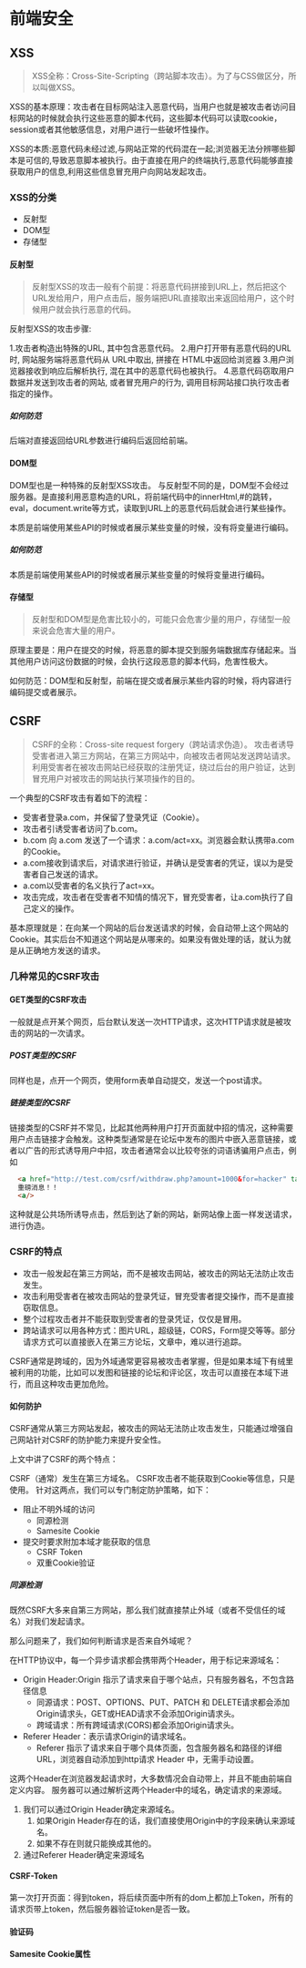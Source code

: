 ﻿# 前端安全

## XSS

> XSS全称：Cross-Site-Scripting（跨站脚本攻击）。为了与CSS做区分，所以叫做XSS。

XSS的基本原理：攻击者在目标网站注入恶意代码，当用户也就是被攻击者访问目标网站的时候就会执行这些恶意的脚本代码，这些脚本代码可以读取cookie，session或者其他敏感信息，对用户进行一些破坏性操作。

XSS的本质:恶意代码未经过滤,与网站正常的代码混在一起;浏览器无法分辨哪些脚本是可信的,导致恶意脚本被执行。由于直接在用户的终端执行,恶意代码能够直接获取用户的信息,利用这些信息冒充用户向网站发起攻击。

### XSS的分类

- 反射型
- DOM型
- 存储型

#### 反射型

> 反射型XSS的攻击一般有个前提：将恶意代码拼接到URL上，然后把这个URL发给用户，用户点击后，服务端把URL直接取出来返回给用户，这个时候用户就会执行恶意的代码。

反射型XSS的攻击步骤:

1.攻击者构造出特殊的URL, 其中包含恶意代码。
2.用户打开带有恶意代码的URL时, 网站服务端将恶意代码从 URL中取出, 拼接在 HTML中返回给浏览器
3.用户浏览器接收到响应后解析执行, 混在其中的恶意代码也被执行。
4.恶意代码窃取用户数据并发送到攻击者的网站, 或者冒充用户的行为, 调用目标网站接口执行攻击者指定的操作。

##### 如何防范

后端对直接返回给URL参数进行编码后返回给前端。

#### DOM型

DOM型也是一种特殊的反射型XSS攻击。
与反射型不同的是，DOM型不会经过服务器。是直接利用恶意构造的URL，将前端代码中的innerHtml,#的跳转，eval，document.write等方式，读取到URL上的恶意代码后就会进行某些操作。

本质是前端使用某些API的时候或者展示某些变量的时候，没有将变量进行编码。

##### 如何防范

本质是前端使用某些API的时候或者展示某些变量的时候将变量进行编码。

#### 存储型

> 反射型和DOM型是危害比较小的，可能只会危害少量的用户，存储型一般来说会危害大量的用户。

原理主要是：用户在提交的时候，将恶意的脚本提交到服务端数据库存储起来。当其他用户访问这份数据的时候，会执行这段恶意的脚本代码，危害性极大。

如何防范：DOM型和反射型，前端在提交或者展示某些内容的时候，将内容进行编码提交或者展示。

## CSRF

> CSRF的全称：Cross-site request forgery（跨站请求伪造）。
> 攻击者诱导受害者进入第三方网站，在第三方网站中，向被攻击者网站发送跨站请求。利用受害者在被攻击网站已经获取的注册凭证，绕过后台的用户验证，达到冒充用户对被攻击的网站执行某项操作的目的。

一个典型的CSRF攻击有着如下的流程：

- 受害者登录a.com，并保留了登录凭证（Cookie）。
- 攻击者引诱受害者访问了b.com。
- b.com 向 a.com 发送了一个请求：a.com/act=xx。浏览器会默认携带a.com的Cookie。
- a.com接收到请求后，对请求进行验证，并确认是受害者的凭证，误以为是受害者自己发送的请求。
- a.com以受害者的名义执行了act=xx。
- 攻击完成，攻击者在受害者不知情的情况下，冒充受害者，让a.com执行了自己定义的操作。

基本原理就是：在向某一个网站的后台发送请求的时候，会自动带上这个网站的Cookie。其实后台不知道这个网站是从哪来的。如果没有做处理的话，就认为就是从正确地方发送的请求。

### 几种常见的CSRF攻击

#### GET类型的CSRF攻击

一般就是点开某个网页，后台默认发送一次HTTP请求，这次HTTP请求就是被攻击的网站的一次请求。

##### POST类型的CSRF

同样也是，点开一个网页，使用form表单自动提交，发送一个post请求。

##### 链接类型的CSRF

链接类型的CSRF并不常见，比起其他两种用户打开页面就中招的情况，这种需要用户点击链接才会触发。这种类型通常是在论坛中发布的图片中嵌入恶意链接，或者以广告的形式诱导用户中招，攻击者通常会以比较夸张的词语诱骗用户点击，例如

```html
  <a href="http://test.com/csrf/withdraw.php?amount=1000&for=hacker" taget="_blank">
  重磅消息！！
  <a/>
```

这种就是公共场所诱导点击，然后到达了新的网站，新网站像上面一样发送请求，进行伪造。

### CSRF的特点

- 攻击一般发起在第三方网站，而不是被攻击网站，被攻击的网站无法防止攻击发生。
- 攻击利用受害者在被攻击网站的登录凭证，冒充受害者提交操作，而不是直接窃取信息。
- 整个过程攻击者并不能获取到受害者的登录凭证，仅仅是冒用。
- 跨站请求可以用各种方式：图片URL，超级链，CORS，Form提交等等。部分请求方式可以直接嵌入在第三方论坛，文章中，难以进行追踪。

CSRF通常是跨域的，因为外域通常更容易被攻击者掌握，但是如果本域下有绒里被利用的功能，比如可以发图和链接的论坛和评论区，攻击可以直接在本域下进行，而且这种攻击更加危险。

#### 如何防护

CSRF通常从第三方网站发起，被攻击的网站无法防止攻击发生，只能通过增强自己网站针对CSRF的防护能力来提升安全性。

上文中讲了CSRF的两个特点：

CSRF（通常）发生在第三方域名。
CSRF攻击者不能获取到Cookie等信息，只是使用。
针对这两点，我们可以专门制定防护策略，如下：

- 阻止不明外域的访问
  - 同源检测
  - Samesite Cookie
- 提交时要求附加本域才能获取的信息
  - CSRF Token
  - 双重Cookie验证

##### 同源检测

既然CSRF大多来自第三方网站，那么我们就直接禁止外域（或者不受信任的域名）对我们发起请求。

那么问题来了，我们如何判断请求是否来自外域呢？

在HTTP协议中，每一个异步请求都会携带两个Header，用于标记来源域名：

- Origin Header:Origin 指示了请求来自于哪个站点，只有服务器名，不包含路径信息
  - 同源请求：POST、OPTIONS、PUT、PATCH 和 DELETE请求都会添加 Origin请求头，GET或HEAD请求不会添加Origin请求头。
  - 跨域请求：所有跨域请求(CORS)都会添加Origin请求头。
- Referer Header：表示请求Origin的请求域名。
  - Referer 指示了请求来自于哪个具体页面，包含服务器名和路径的详细URL，浏览器自动添加到http请求 Header 中，无需手动设置。

这两个Header在浏览器发起请求时，大多数情况会自动带上，并且不能由前端自定义内容。 服务器可以通过解析这两个Header中的域名，确定请求的来源域。

1. 我们可以通过Origin Header确定来源域名。
   1. 如果Origin Header存在的话，我们直接使用Origin中的字段来确认来源域名。
   2. 如果不存在则就只能换成其他的。
2. 通过Referer Header确定来源域名

#### CSRF-Token

第一次打开页面：得到token，将后续页面中所有的dom上都加上Token，所有的请求页带上token，然后服务器验证token是否一致。

#### 验证码

#### Samesite Cookie属性

